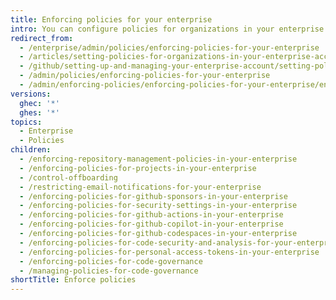 ```yaml
---
title: Enforcing policies for your enterprise
intro: You can configure policies for organizations in your enterprise.
redirect_from:
  - /enterprise/admin/policies/enforcing-policies-for-your-enterprise
  - /articles/setting-policies-for-organizations-in-your-enterprise-account
  - /github/setting-up-and-managing-your-enterprise-account/setting-policies-for-organizations-in-your-enterprise-account
  - /admin/policies/enforcing-policies-for-your-enterprise
  - /admin/enforcing-policies/enforcing-policies-for-your-enterprise/enforcing-team-policies-in-your-enterprise
versions:
  ghec: '*'
  ghes: '*'
topics:
  - Enterprise
  - Policies
children:
  - /enforcing-repository-management-policies-in-your-enterprise
  - /enforcing-policies-for-projects-in-your-enterprise
  - /control-offboarding
  - /restricting-email-notifications-for-your-enterprise
  - /enforcing-policies-for-github-sponsors-in-your-enterprise
  - /enforcing-policies-for-security-settings-in-your-enterprise
  - /enforcing-policies-for-github-actions-in-your-enterprise
  - /enforcing-policies-for-github-copilot-in-your-enterprise
  - /enforcing-policies-for-github-codespaces-in-your-enterprise
  - /enforcing-policies-for-code-security-and-analysis-for-your-enterprise
  - /enforcing-policies-for-personal-access-tokens-in-your-enterprise
  - /enforcing-policies-for-code-governance
  - /managing-policies-for-code-governance
shortTitle: Enforce policies
---
```


